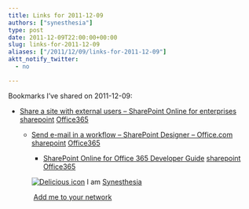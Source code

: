 ```yaml
---
title: Links for 2011-12-09
authors: ["synesthesia"]
type: post
date: 2011-12-09T22:00:00+00:00
slug: links-for-2011-12-09 
aliases: ["/2011/12/09/links-for-2011-12-09"]
aktt_notify_twitter:
  - no

---
```

Bookmarks I&#8217;ve shared on 2011-12-09:

  * [Share a site with external users &#8211; SharePoint Online for enterprises][1] 
    [sharepoint][2] [Office365][3] </li> 
    
      * [Send e-mail in a workflow &#8211; SharePoint Designer &#8211; Office.com][4] 
        [sharepoint][2] [Office365][3] </li> 
        
          * [SharePoint Online for Office 365 Developer Guide][5] 
            [sharepoint][2] [Office365][3] </li> </ul> 
            
            <p class="deliciouslink">
              <a href="https://del.icio.us/synesthesia" title="See all my bookmarks on del.icio.us"><img src="https://www.synesthesia.co.uk/images/deliciousicon.jpg" alt="Delicious icon" /></a>&nbsp;I am <a href="https://del.icio.us/synesthesia" title="See all my bookmarks on del.icio.us">Synesthesia</a>
            </p>
            
            <p class="deliciouslink">
              <a href="https://del.icio.us/network?add=synesthesia" title="Add me to your del.icio.us network"><img src="https://www.synesthesia.co.uk/images/add.gif" alt="" /></a>&nbsp;<a href="https://del.icio.us/network?add=synesthesia" title="Add me to your del.icio.us network">Add me to your network</a>
            </p>

 [1]: https://office.microsoft.com/en-us/sharepoint-online-enterprise-help/share-a-site-with-external-users-HA102476183.aspx
 [2]: https://www.delicious.com/synesthesia/sharepoint
 [3]: https://www.delicious.com/synesthesia/Office365
 [4]: https://office.microsoft.com/en-us/sharepoint-designer-help/send-e-mail-in-a-workflow-HA010239042.aspx?pid=CH100667661033There#BM4
 [5]: https://msdn.microsoft.com/en-us/library/hh147180.aspx#odc_sp14_ta_SPOnlineDevGuide_UsingRemoteAPIs